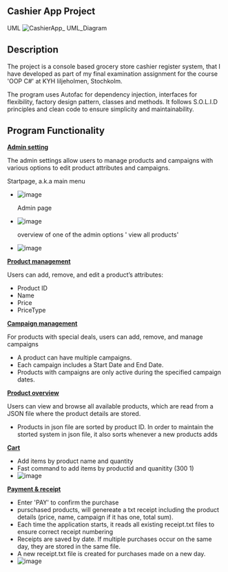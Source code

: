 ## Cashier App Project

UML
![CashierApp_ UML_Diagram](https://github.com/user-attachments/assets/3e2f334e-add2-42d1-9447-4bb9d3527d4d)

## Description
The project is a console based grocery store cashier register system, that I have developed as part of my final examination assignment for the course 'OOP C#' at KYH liljeholmen, Stochkolm.


The program uses Autofac for dependency injection, interfaces for flexibility, factory design pattern, classes and methods. It follows S.O.L.I.D principles and clean code to ensure simplicity and maintainability.

## Program Functionality


<ins>**Admin setting**</ins>

The admin settings allow users to manage products and campaigns with various options to edit product attributes and campaigns.
 
  Startpage, a.k.a main menu
- ![image](https://github.com/user-attachments/assets/056aad35-0c8d-4dee-b3bd-0692bd74b7ee)

   Admin page
- ![image](https://github.com/user-attachments/assets/0b88cd93-54c0-4c32-a41c-9f71ff17276d)

  overview of one of the admin options ' view all products'
- ![image](https://github.com/user-attachments/assets/2336ee45-7f3f-40ea-8f86-5e8aac725dbc)

<ins>**Product management**</ins>

Users can add, remove, and edit a product’s attributes:

- Product ID
- Name
- Price
- PriceType

<ins>**Campaign management**</in>

For products with special deals, users can add, remove, and manage campaigns

- A product can have multiple campaigns.
- Each campaign includes a Start Date and End Date.
- Products with campaigns are only active during the specified campaign dates.

<ins>**Product overview**</ins>

Users can view and browse all available products, which are read from a JSON file where the product details are stored.

- Products in json file are sorted by product ID. In order to maintain the storted system in json file, it also sorts whenever a new products adds

<ins>**Cart**</ins>

- Add items by product name and quantity
- Fast command to add items by productid and quanitity (300 1)
- ![image](https://github.com/user-attachments/assets/0b05f55b-eda4-4fe0-b2b7-3adb11deb947)

<ins>**Payment & receipt**</ins>
- Enter 'PAY' to confirm the purchase
- purschased products, will genereate a txt receipt including the product details (price, name, campaign if it has one, total sum).
- Each time the application starts, it reads all existing receipt.txt files to ensure correct receipt numbering
- Receipts are saved by date. If multiple purchases occur on the same day, they are stored in the same file.
- A new receipt.txt file is created for purchases made on a new day.
- ![image](https://github.com/user-attachments/assets/2255d226-c5ca-47ad-9135-809ec5238efc)
